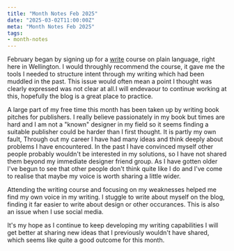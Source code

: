 ```yaml
---
title: "Month Notes Feb 2025"
date: "2025-03-02T11:00:00Z"
meta: "Month Notes Feb 2025"
tags:
- month-notes
---
```


February began by signing up for a [write](https://writegroup.io) course on plain language, right here in Wellington. I would throughly recommend the course, it gave me the tools I needed to structure intent through my writing which had been muddled in the past. This issue would often mean a point I thought was clearly expressed was not clear at all.I will endevaour to continue working at this, hopefully the blog is a great place to practice.

A large part of my free time this month has been taken up by writing book pitches for publishers. I really believe passionately in my book but times are hard and I am not a "known" designer in my field so it seems finding a suitable publisher could be harder than I first thought. It is partly my own fault, Through out my career I have had many ideas and think deeply about problems I have encountered. In the past I have convinced myself other people probably wouldn't be interested in my solutions, so I have not shared them beyond my immediate designer friend group. As I have gotten older I've begun to see that other people don't think quite like I do and I've come to realise that maybe my voice is worth sharing a little wider. 

Attending the writing course and focusing on my weaknesses helped me find my own voice in my writing. I stuggle to write about myself on the blog, finding it far easier to write about design or other occurances. This is also an issue when I use social media. 

It's my hope as I continue to keep developing my writing capabilities I will get better at sharing new ideas that I previously wouldn't have shared, which seems like quite a good outcome for this month.